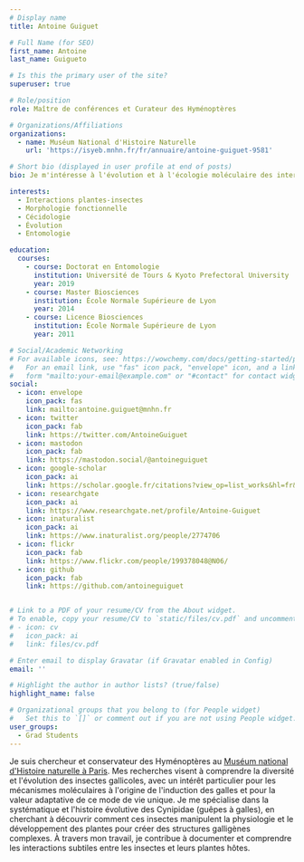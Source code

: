 ```yaml
---
# Display name
title: Antoine Guiguet

# Full Name (for SEO)
first_name: Antoine
last_name: Guigueto

# Is this the primary user of the site?
superuser: true

# Role/position
role: Maître de conférences et Curateur des Hyménoptères

# Organizations/Affiliations
organizations:
  - name: Muséum National d'Histoire Naturelle
    url: 'https://isyeb.mnhn.fr/fr/annuaire/antoine-guiguet-9581'

# Short bio (displayed in user profile at end of posts)
bio: Je m'intéresse à l'évolution et à l'écologie moléculaire des interactions plantes-insectes.

interests:
  - Interactions plantes-insectes
  - Morphologie fonctionnelle
  - Cécidologie
  - Évolution
  - Entomologie

education:
  courses:
    - course: Doctorat en Entomologie
      institution: Université de Tours & Kyoto Prefectoral University
      year: 2019
    - course: Master Biosciences
      institution: École Normale Supérieure de Lyon
      year: 2014
    - course: Licence Biosciences
      institution: École Normale Supérieure de Lyon
      year: 2011

# Social/Academic Networking
# For available icons, see: https://wowchemy.com/docs/getting-started/page-builder/#icons
#   For an email link, use "fas" icon pack, "envelope" icon, and a link in the
#   form "mailto:your-email@example.com" or "#contact" for contact widget.
social:
  - icon: envelope
    icon_pack: fas
    link: mailto:antoine.guiguet@mnhn.fr
  - icon: twitter
    icon_pack: fab
    link: https://twitter.com/AntoineGuiguet
  - icon: mastodon
    icon_pack: fab
    link: https://mastodon.social/@antoineguiguet
  - icon: google-scholar
    icon_pack: ai
    link: https://scholar.google.fr/citations?view_op=list_works&hl=fr&hl=fr&user=aLrKe2kAAAAJ
  - icon: researchgate
    icon_pack: ai
    link: https://www.researchgate.net/profile/Antoine-Guiguet
  - icon: inaturalist
    icon_pack: ai
    link: https://www.inaturalist.org/people/2774706
  - icon: flickr
    icon_pack: fab
    link: https://www.flickr.com/people/199378048@N06/
  - icon: github
    icon_pack: fab
    link: https://github.com/antoineguiguet


# Link to a PDF of your resume/CV from the About widget.
# To enable, copy your resume/CV to `static/files/cv.pdf` and uncomment the lines below.
# - icon: cv
#   icon_pack: ai
#   link: files/cv.pdf

# Enter email to display Gravatar (if Gravatar enabled in Config)
email: ''

# Highlight the author in author lists? (true/false)
highlight_name: false

# Organizational groups that you belong to (for People widget)
#   Set this to `[]` or comment out if you are not using People widget.
user_groups:
  - Grad Students
---
```


Je suis chercheur et conservateur des Hyménoptères au [Muséum national d'Histoire naturelle à Paris](https://isyeb.mnhn.fr/fr/annuaire/antoine-guiguet-9581). Mes recherches visent à comprendre la diversité et l'évolution des insectes gallicoles, avec un intérêt particulier pour les mécanismes moléculaires à l'origine de l'induction des galles et pour la valeur adaptative de ce mode de vie unique. Je me spécialise dans la systématique et l'histoire évolutive des Cynipidae (guêpes à galles), en cherchant à découvrir comment ces insectes manipulent la physiologie et le développement des plantes pour créer des structures galligènes complexes. À travers mon travail, je contribue à documenter et comprendre les interactions subtiles entre les insectes et leurs plantes hôtes.


